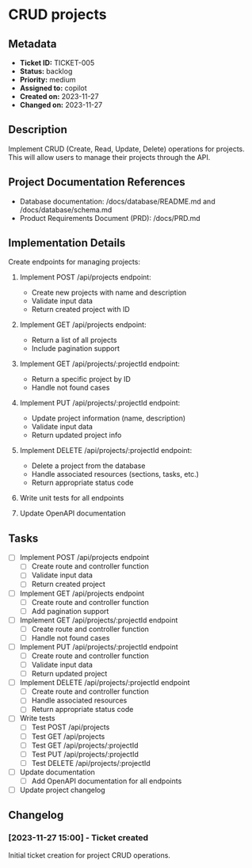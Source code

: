 # CRUD projects

## Metadata
* **Ticket ID:** TICKET-005
* **Status:** backlog
* **Priority:** medium
* **Assigned to:** copilot
* **Created on:** 2023-11-27
* **Changed on:** 2023-11-27

## Description
Implement CRUD (Create, Read, Update, Delete) operations for projects. This will allow users to manage their projects through the API.

## Project Documentation References
* Database documentation: /docs/database/README.md and /docs/database/schema.md
* Product Requirements Document (PRD): /docs/PRD.md

## Implementation Details
Create endpoints for managing projects:

1. Implement POST /api/projects endpoint:
   - Create new projects with name and description
   - Validate input data
   - Return created project with ID

2. Implement GET /api/projects endpoint:
   - Return a list of all projects
   - Include pagination support

3. Implement GET /api/projects/:projectId endpoint:
   - Return a specific project by ID
   - Handle not found cases

4. Implement PUT /api/projects/:projectId endpoint:
   - Update project information (name, description)
   - Validate input data
   - Return updated project info

5. Implement DELETE /api/projects/:projectId endpoint:
   - Delete a project from the database
   - Handle associated resources (sections, tasks, etc.)
   - Return appropriate status code

6. Write unit tests for all endpoints

7. Update OpenAPI documentation

## Tasks
- [ ] Implement POST /api/projects endpoint
  - [ ] Create route and controller function
  - [ ] Validate input data
  - [ ] Return created project
- [ ] Implement GET /api/projects endpoint
  - [ ] Create route and controller function
  - [ ] Add pagination support
- [ ] Implement GET /api/projects/:projectId endpoint
  - [ ] Create route and controller function
  - [ ] Handle not found cases
- [ ] Implement PUT /api/projects/:projectId endpoint
  - [ ] Create route and controller function
  - [ ] Validate input data
  - [ ] Return updated project
- [ ] Implement DELETE /api/projects/:projectId endpoint
  - [ ] Create route and controller function
  - [ ] Handle associated resources
  - [ ] Return appropriate status code
- [ ] Write tests
  - [ ] Test POST /api/projects
  - [ ] Test GET /api/projects
  - [ ] Test GET /api/projects/:projectId
  - [ ] Test PUT /api/projects/:projectId
  - [ ] Test DELETE /api/projects/:projectId
- [ ] Update documentation
  - [ ] Add OpenAPI documentation for all endpoints
- [ ] Update project changelog

## Changelog
### [2023-11-27 15:00] - Ticket created
Initial ticket creation for project CRUD operations.
